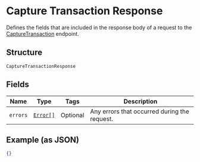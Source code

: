 
# Capture Transaction Response

Defines the fields that are included in the response body of
a request to the [CaptureTransaction](#endpoint-capturetransaction) endpoint.

## Structure

`CaptureTransactionResponse`

## Fields

| Name | Type | Tags | Description |
|  --- | --- | --- | --- |
| `errors` | [`Error[]`](/doc/models/error.md) | Optional | Any errors that occurred during the request. |

## Example (as JSON)

```json
{}
```

